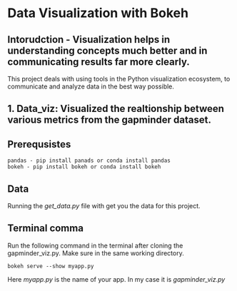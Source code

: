 # Data Visualization with Bokeh

## Intorudction - Visualization helps in understanding concepts much better and in communicating results far more clearly. 

This project deals with using tools in the Python visualization ecosystem, to communicate and analyze data in the best way possible. 

## 1. Data_viz: Visualized the realtionship between various metrics from the gapminder dataset.


## Prerequsistes 

```
pandas - pip install panads or conda install pandas
bokeh - pip install bokeh or conda install bokeh
```

##  Data

Running the *get_data.py* file with get you the data for this project. 

## Terminal comma 

Run the following command in the terminal after cloning the gapminder_viz.py. Make sure in the same working directory. 

```
bokeh serve --show myapp.py
```
Here *myapp.py* is the name of your app. In my case it is *gapminder_viz.py*
